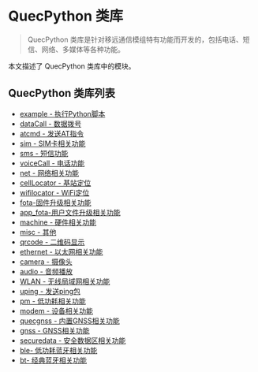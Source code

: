 # QuecPython 类库

> QuecPython 类库是针对移远通信模组特有功能而开发的，包括电话、短信、网络、多媒体等各种功能。

本文描述了 QuecPython 类库中的模块。

## QuecPython 类库列表

- [example - 执行Python脚本](./example.md)
- [dataCall - 数据拨号](./dataCall.md)
- [atcmd - 发送AT指令](./atcmd.md)
- [sim - SIM卡相关功能](./sim.md)
- [sms - 短信功能](./sms.md)
- [voiceCall - 电话功能](./voiceCall.md)
- [net - 网络相关功能](./net.md)
- [cellLocator - 基站定位](./cellLocator.md)
- [wifilocator - WiFi定位](./wifilocator.md)
- [fota-固件升级相关功能](./fota.md)
- [app_fota-用户文件升级相关功能](./app_fota.md)
- [machine - 硬件相关功能](./machine.md)
- [misc - 其他](./misc.md)
- [qrcode - 二维码显示](./qrcode.md)
- [ethernet - 以太网相关功能](./ethernet.md)
- [camera - 摄像头](./camera.md)
- [audio - 音频播放](./audio.md)
- [WLAN - 无线局域网相关功能](./WLAN.md)
- [uping - 发送ping包](./uping.md)
- [pm - 低功耗相关功能](./pm.md)
- [modem - 设备相关功能](./modem.md)
- [quecgnss - 内置GNSS相关功能](./quecgnss.md)
- [gnss - GNSS相关功能](./gnss.md)
- [securedata - 安全数据区相关功能](./securedata.md)
- [ble- 低功耗蓝牙相关功能](./ble.md)
- [bt- 经典蓝牙相关功能](./bt.md)

<!--参考https://python.quectel.com/wiki/#/zh-cn/api/QuecPythonClasslib进行补充-->
